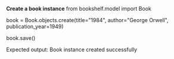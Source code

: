 **Create a book instance**
from bookshelf.model import Book

book = Book.objects.create(title="1984", author="George Orwell", publication_year=1949)

book.save()

Expected output: Book instance created successfully
